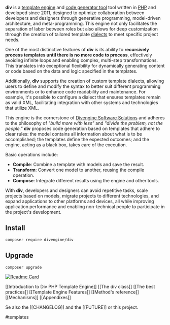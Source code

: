 
**div** is a [template engine](https://en.wikipedia.org/wiki/Template_processor) and [code generator tool](https://en.wikipedia.org/wiki/Code_generation_%28compiler%29) tool written in [PHP](http://php.net/) and developed since 2011, designed to optimize collaboration between developers and designers through generative programming, model-driven architecture, and meta-programming. This engine not only facilitates the separation of labor between roles but also allows for deep customization through the creation of tailored template [dialects](https://dialector.divengine.org) to meet specific project needs.

One of the most distinctive features of **div** is its ability to **recursively process templates until there is no more code to process**, effectively avoiding infinite loops and enabling complex, multi-step transformations. This translates into exceptional flexibility for dynamically generating content or code based on the data and logic specified in the templates.

Additionally, **div** supports the creation of custom template dialects, allowing users to define and modify the syntax to better suit different programming environments or to enhance code readability and maintenance. For example, it's possible to configure a dialect that ensures templates remain as valid XML, facilitating integration with other systems and technologies that utilize XML.

This engine is the cornerstone of [Divengine Software Solutions](https://divengine.com) and adheres to the philosophy of *"build more with less"* and *"divide the problem, not the people."* **div** proposes code generation based on templates that adhere to clear rules: the model contains all information about what is to be accomplished; the templates define the expected outcomes; and the engine, acting as a black box, takes care of the execution.

Basic operations include:

- **Compile**: Combine a template with models and save the result.
- **Transform**: Convert one model to another, reusing the compile operation.
- **Compose**: Integrate different results using the engine and other tools.

With **div**, developers and designers can avoid repetitive tasks, scale projects based on models, migrate projects to different technologies, and expand applications to other platforms and devices, all while improving application performance and enabling non-technical people to participate in the project's development.
## Install

```bash
composer require divengine/div
```
## Upgrade

```bash
composer upgrade
```

[![Readme Card](https://github-readme-stats.vercel.app/api/pin/?username=divengine&repo=div&show_owner=true&rand=23)](https://github.com/anuraghazra/github-readme-stats)

[[Introduction to Div PHP Template Engine]]
[[The div class]]
[[The best practices]]
[[Template Engine Features]]
[[Method's reference]]
[[Mechanisms]]
[[Appendixes]]

Se also the [[CHANGELOG]] and the [[FUTURE]] or this project.


#templates
